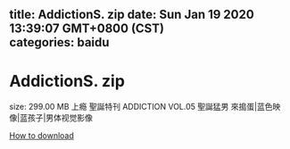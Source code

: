 
title: AddictionS. zip
date: Sun Jan 19 2020 13:39:07 GMT+0800 (CST)    
categories: baidu
---

# AddictionS. zip
size: 299.00 MB
 上瘾 聖誕特刊 ADDICTION VOL.05 聖誕猛男 來搗蛋|蓝色映像|蓝孩子|男体视觉影像
 

[How to download](https://bpcam.bemobtrk.com/go/2ceec3aa-1ca2-46d6-b9ff-aaa5c184517c?jno=4182)